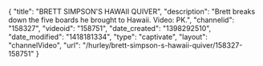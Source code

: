 {
    "title": "BRETT SIMPSON'S HAWAII QUIVER",
    "description": "Brett breaks down the five boards he brought to Hawaii. Video: PK.",
    "channelid": "158327",
    "videoid": "158751",
    "date_created": "1398292510",
    "date_modified": "1418181334",
    "type": "captivate",
    "layout": "channelVideo",
    "url": "\/hurley\/brett-simpson-s-hawaii-quiver\/158327-158751"
}